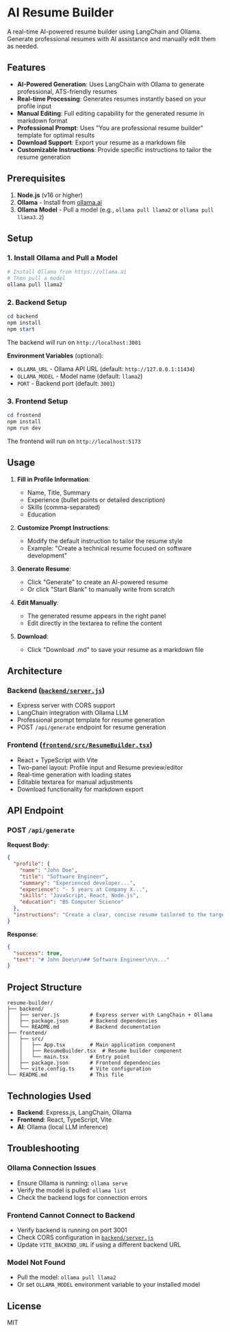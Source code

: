 # AI Resume Builder

A real-time AI-powered resume builder using LangChain and Ollama. Generate professional resumes with AI assistance and manually edit them as needed.

## Features

- **AI-Powered Generation**: Uses LangChain with Ollama to generate professional, ATS-friendly resumes
- **Real-time Processing**: Generates resumes instantly based on your profile input
- **Manual Editing**: Full editing capability for the generated resume in markdown format
- **Professional Prompt**: Uses "You are professional resume builder" template for optimal results
- **Download Support**: Export your resume as a markdown file
- **Customizable Instructions**: Provide specific instructions to tailor the resume generation

## Prerequisites

1. **Node.js** (v16 or higher)
2. **Ollama** - Install from [ollama.ai](https://ollama.ai)
3. **Ollama Model** - Pull a model (e.g., `ollama pull llama2` or `ollama pull llama3.2`)

## Setup

### 1. Install Ollama and Pull a Model

```powershell
# Install Ollama from https://ollama.ai
# Then pull a model
ollama pull llama2
```

### 2. Backend Setup

```powershell
cd backend
npm install
npm start
```

The backend will run on `http://localhost:3001`

**Environment Variables** (optional):
- `OLLAMA_URL` - Ollama API URL (default: `http://127.0.0.1:11434`)
- `OLLAMA_MODEL` - Model name (default: `llama2`)
- `PORT` - Backend port (default: `3001`)

### 3. Frontend Setup

```powershell
cd frontend
npm install
npm run dev
```

The frontend will run on `http://localhost:5173`

## Usage

1. **Fill in Profile Information**:
   - Name, Title, Summary
   - Experience (bullet points or detailed description)
   - Skills (comma-separated)
   - Education

2. **Customize Prompt Instructions**:
   - Modify the default instruction to tailor the resume style
   - Example: "Create a technical resume focused on software development"

3. **Generate Resume**:
   - Click "Generate" to create an AI-powered resume
   - Or click "Start Blank" to manually write from scratch

4. **Edit Manually**:
   - The generated resume appears in the right panel
   - Edit directly in the textarea to refine the content

5. **Download**:
   - Click "Download .md" to save your resume as a markdown file

## Architecture

### Backend ([`backend/server.js`](backend/server.js))
- Express server with CORS support
- LangChain integration with Ollama LLM
- Professional prompt template for resume generation
- POST `/api/generate` endpoint for resume generation

### Frontend ([`frontend/src/ResumeBuilder.tsx`](frontend/src/ResumeBuilder.tsx))
- React + TypeScript with Vite
- Two-panel layout: Profile input and Resume preview/editor
- Real-time generation with loading states
- Editable textarea for manual adjustments
- Download functionality for markdown export

## API Endpoint

### POST `/api/generate`

**Request Body**:
```json
{
  "profile": {
    "name": "John Doe",
    "title": "Software Engineer",
    "summary": "Experienced developer...",
    "experience": "- 5 years at Company X...",
    "skills": "JavaScript, React, Node.js",
    "education": "BS Computer Science"
  },
  "instructions": "Create a clear, concise resume tailored to the target job."
}
```

**Response**:
```json
{
  "success": true,
  "text": "# John Doe\n\n## Software Engineer\n\n..."
}
```

## Project Structure

```
resume-builder/
├── backend/
│   ├── server.js          # Express server with LangChain + Ollama
│   ├── package.json       # Backend dependencies
│   └── README.md          # Backend documentation
├── frontend/
│   ├── src/
│   │   ├── App.tsx        # Main application component
│   │   ├── ResumeBuilder.tsx  # Resume builder component
│   │   └── main.tsx       # Entry point
│   ├── package.json       # Frontend dependencies
│   └── vite.config.ts     # Vite configuration
└── README.md              # This file
```

## Technologies Used

- **Backend**: Express.js, LangChain, Ollama
- **Frontend**: React, TypeScript, Vite
- **AI**: Ollama (local LLM inference)

## Troubleshooting

### Ollama Connection Issues
- Ensure Ollama is running: `ollama serve`
- Verify the model is pulled: `ollama list`
- Check the backend logs for connection errors

### Frontend Cannot Connect to Backend
- Verify backend is running on port 3001
- Check CORS configuration in [`backend/server.js`](backend/server.js)
- Update `VITE_BACKEND_URL` if using a different backend URL

### Model Not Found
- Pull the model: `ollama pull llama2`
- Or set `OLLAMA_MODEL` environment variable to your installed model

## License

MIT